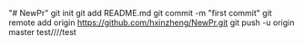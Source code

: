 "# NewPr"  git init git add README.md git commit -m "first commit" git remote add origin https://github.com/hxinzheng/NewPr.git git push -u origin master
test////test
